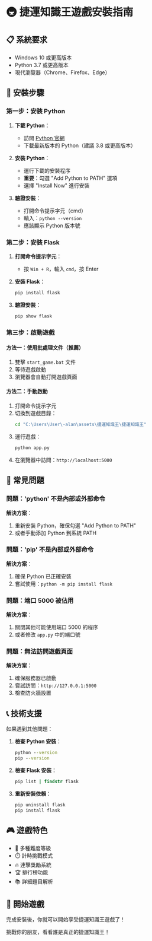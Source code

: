 # 🚇 捷運知識王遊戲安裝指南

## 📋 系統要求

- Windows 10 或更高版本
- Python 3.7 或更高版本
- 現代瀏覽器（Chrome、Firefox、Edge）

## 🔧 安裝步驟

### 第一步：安裝 Python

1. **下載 Python**：
   - 訪問 [Python 官網](https://www.python.org/downloads/)
   - 下載最新版本的 Python（建議 3.8 或更高版本）

2. **安裝 Python**：
   - 運行下載的安裝程序
   - **重要**：勾選 "Add Python to PATH" 選項
   - 選擇 "Install Now" 進行安裝

3. **驗證安裝**：
   - 打開命令提示字元（cmd）
   - 輸入：`python --version`
   - 應該顯示 Python 版本號

### 第二步：安裝 Flask

1. **打開命令提示字元**：
   - 按 `Win + R`，輸入 `cmd`，按 Enter

2. **安裝 Flask**：
   ```cmd
   pip install flask
   ```

3. **驗證安裝**：
   ```cmd
   pip show flask
   ```

### 第三步：啟動遊戲

#### 方法一：使用批處理文件（推薦）

1. 雙擊 `start_game.bat` 文件
2. 等待遊戲啟動
3. 瀏覽器會自動打開遊戲頁面

#### 方法二：手動啟動

1. 打開命令提示字元
2. 切換到遊戲目錄：
   ```cmd
   cd "C:\Users\User\-alan\assets\捷運知識王\捷運知識王"
   ```
3. 運行遊戲：
   ```cmd
   python app.py
   ```
4. 在瀏覽器中訪問：`http://localhost:5000`

## 🐛 常見問題

### 問題：'python' 不是內部或外部命令
**解決方案**：
1. 重新安裝 Python，確保勾選 "Add Python to PATH"
2. 或者手動添加 Python 到系統 PATH

### 問題：'pip' 不是內部或外部命令
**解決方案**：
1. 確保 Python 已正確安裝
2. 嘗試使用：`python -m pip install flask`

### 問題：端口 5000 被佔用
**解決方案**：
1. 關閉其他可能使用端口 5000 的程序
2. 或者修改 `app.py` 中的端口號

### 問題：無法訪問遊戲頁面
**解決方案**：
1. 確保服務器已啟動
2. 嘗試訪問：`http://127.0.0.1:5000`
3. 檢查防火牆設置

## 📞 技術支援

如果遇到其他問題：

1. **檢查 Python 安裝**：
   ```cmd
   python --version
   pip --version
   ```

2. **檢查 Flask 安裝**：
   ```cmd
   pip list | findstr flask
   ```

3. **重新安裝依賴**：
   ```cmd
   pip uninstall flask
   pip install flask
   ```

## 🎮 遊戲特色

- 🎯 多種難度等級
- ⏱️ 計時挑戰模式
- 🔥 連擊獎勵系統
- 🏆 排行榜功能
- 📚 詳細題目解析

## 🎉 開始遊戲

完成安裝後，你就可以開始享受捷運知識王遊戲了！

挑戰你的朋友，看看誰是真正的捷運知識王！
